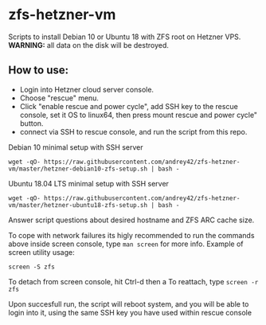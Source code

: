 # zfs-hetzner-vm

Scripts to install Debian 10 or Ubuntu 18 with ZFS root on Hetzner VPS.<br/>
__WARNING:__ all data on the disk will be destroyed.

## How to use:

* Login into Hetzner cloud server console.
* Choose "rescue" menu.
* Click "enable rescue and power cycle",  add SSH key to the rescue console, set it OS to linux64, then press mount rescue and power cycle" button.
* connect via SSH to rescue console, and run the script from this repo.

Debian 10 minimal setup with SSH server

````
wget -qO- https://raw.githubusercontent.com/andrey42/zfs-hetzner-vm/master/hetzner-debian10-zfs-setup.sh | bash -
````

Ubuntu 18.04 LTS minimal setup with SSH server

````
wget -qO- https://raw.githubusercontent.com/andrey42/zfs-hetzner-vm/master/hetzner-ubuntu18-zfs-setup.sh | bash -
````

Answer script questions about desired hostname and ZFS ARC cache size.

To cope with network failures its higly recommended to run the commands above inside screen console, type `man screen` for more info.
Example of screen utility usage:
````
screen -S zfs
````
To detach from screen console, hit Ctrl-d then a
To reattach, type `screen -r zfs`

Upon succesfull run, the script will reboot system, and you will be able to login into it, using the same SSH key you have used within rescue console

